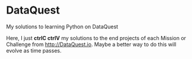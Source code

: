 # DataQuest
My solutions to learning Python on DataQuest


Here, I just <b>ctrlC ctrlV</b> my solutions to the end projects of each Mission or Challenge from http://DataQuest.io. 
Maybe a better way to do this will evolve as time passes.
